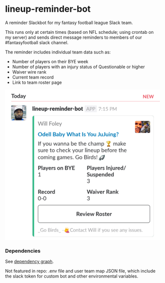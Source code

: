 # lineup-reminder-bot
A reminder Slackbot for my fantasy football league Slack team.

This runs only at certain times (based on NFL schedule; using crontab on my server) and sends direct message reminders to members of our #fantasyfootball slack channel. 

The reminder includes individual team data such as:
* Number of players on their BYE week
* Number of players with an injury status of Questionable or higher
* Waiver wire rank
* Current team record
* Link to team roster page

![Screenshot](Screenshot.png)

### Dependencies
See [dependency graph](https://github.com/KingYam/lineup-reminder-bot/network/dependencies).


Not featured in repo: .env file and user team map JSON file, which include the slack token for custom bot and other environmental variables.


